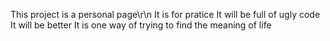 This project is a personal page\r\n
It is for pratice
It will be full of ugly code
It will be better
It is one way of trying to find the meaning of life